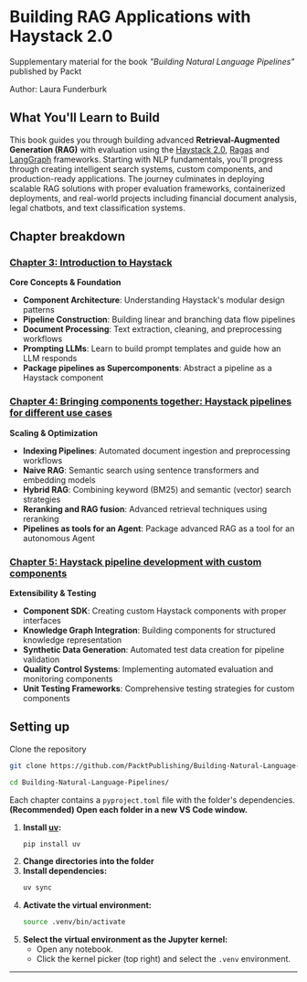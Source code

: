 # Building RAG Applications with Haystack 2.0

Supplementary material for the book *"Building Natural Language Pipelines"* published by Packt

Author: Laura Funderburk

## What You'll Learn to Build

This book guides you through building advanced **Retrieval-Augmented Generation (RAG)** with evaluation using the [Haystack 2.0](https://haystack.deepset.ai/), [Ragas](https://docs.ragas.io/en/stable/) and [LangGraph](https://www.langchain.com/langgraph) frameworks. Starting with NLP fundamentals, you'll progress through creating intelligent search systems, custom components, and production-ready applications. The journey culminates in deploying scalable RAG solutions with proper evaluation frameworks, containerized deployments, and real-world projects including financial document analysis, legal chatbots, and text classification systems.

## Chapter breakdown

### **[Chapter 3: Introduction to Haystack](./ch3/)**
**Core Concepts & Foundation**
- **Component Architecture**: Understanding Haystack's modular design patterns
- **Pipeline Construction**: Building linear and branching data flow pipelines  
- **Document Processing**: Text extraction, cleaning, and preprocessing workflows
- **Prompting LLMs**: Learn to build prompt templates and guide how an LLM responds
- **Package pipelines as Supercomponents**: Abstract a pipeline as a Haystack component

### **[Chapter 4: Bringing components together: Haystack pipelines for different use cases](./ch4/)**
**Scaling & Optimization**
- **Indexing Pipelines**: Automated document ingestion and preprocessing workflows
- **Naive RAG**: Semantic search using sentence transformers and embedding models
- **Hybrid RAG**: Combining keyword (BM25) and semantic (vector) search strategies
- **Reranking and RAG fusion**: Advanced retrieval techniques using reranking
- **Pipelines as tools for an Agent**: Package advanced RAG as a tool for an autonomous Agent

### **[Chapter 5: Haystack pipeline development with custom components](./ch5/)**
**Extensibility & Testing**
- **Component SDK**: Creating custom Haystack components with proper interfaces
- **Knowledge Graph Integration**: Building components for structured knowledge representation
- **Synthetic Data Generation**: Automated test data creation for pipeline validation
- **Quality Control Systems**: Implementing automated evaluation and monitoring components
- **Unit Testing Frameworks**: Comprehensive testing strategies for custom components


## Setting up

Clone the repository

```bash
git clone https://github.com/PacktPublishing/Building-Natural-Language-Pipelines.git

cd Building-Natural-Language-Pipelines/

```

Each chapter contains a `pyproject.toml` file with the folder's dependencies. **(Recommended) Open each folder in a new VS Code window.**

1. **Install [uv](https://github.com/astral-sh/uv):**
	```sh
	pip install uv
	```
2. **Change directories into the folder**
3. **Install dependencies:**
	```sh
	uv sync
	```
4. **Activate the virtual environment:**
	```sh
	source .venv/bin/activate
	```
5. **Select the virtual environment as the Jupyter kernel:**
	- Open any notebook.
	- Click the kernel picker (top right) and select the `.venv` environment.

---
